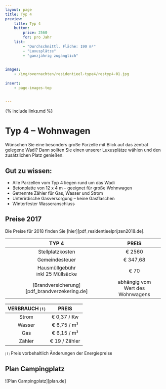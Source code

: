 ```yaml
---
layout: page
title: Typ 4
preview: 
    title: Typ 4
    button:
        price: 2560
        for: pro Jahr
    list:
        - "Durchschnittl. Fläche: 190 m²"
        - "Luxusplätze"
        - "ganzjährig zugänglich"
        
        
images:
    - /img/overnachten/residentieel-type4/restyp4-01.jpg
    
insert:
    - page-images-top
    
    
---
```


{% include links.md %}

# Typ 4 – Wohnwagen

Wünschen Sie eine besonders große Parzelle mit Blick auf das zentral gelegene Wadi? Dann sollten Sie einen unserer Luxusplätze wählen und den zusätzlichen Platz genießen.

## Gut zu wissen:

- Alle Parzellen vom Typ 4 liegen rund um das Wadi
- Betonplatte von 12 x 4 m – geeignet für große Wohnwagen
- Getrennte Zähler für Gas, Wasser und Strom
- Unterirdische Gasversorgung – keine Gasflaschen
- Winterfester Wasseranschluss


## Preise 2017

Die Preise für 2018 finden Sie [hier][pdf_residentieelprijzen2018.de].

TYP 4                                         |PREIS                               |
:---------------------------------------------:|:----------------------------------:|
Stellplatzkosten                         | € 2560         
Gemeindesteuer                                   | € 347,68 
Hausmüllgebühr<br>inkl 25 Müllsäcke<br>         | € 70   
 [Brandversicherung][pdf_brandverzekering.de]   | abhängig vom <br>Wert des Wohnwagens

VERBRAUCH ⑴           |PREIS          |
:--------------------:|:-------------:|
Strom                 | € 0,37 / Kw        
Wasser                | € 6,75 / m³
Gas                   | € 6,15 / m³
Zähler                | € 19 / Zähler

⑴ Preis vorbehaltlich Änderungen der Energiepreise

## Plan Campingplatz

![Plan Campingplatz][plan.de]

